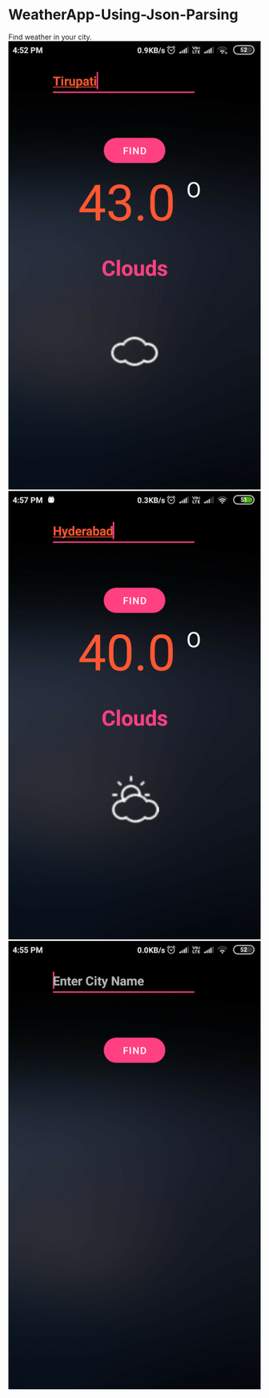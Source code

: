 # WeatherApp-Using-Json-Parsing
Find weather in your city.
![first](https://github.com/MovingMelody/WeatherApp-Using-Json-Parsing/blob/master/Screenshots/Screenshot_2019-06-05-16-52-36-934_com.example.htnamus7.weatherapp.png)
![second](https://github.com/MovingMelody/WeatherApp-Using-Json-Parsing/blob/master/Screenshots/Screenshot_2019-06-05-16-57-38-631_com.example.htnamus7.weatherapp.png)
![second](https://github.com/MovingMelody/WeatherApp-Using-Json-Parsing/blob/master/Screenshots/Screenshot_2019-06-05-16-55-19-914_com.example.htnamus7.weatherapp.png)
